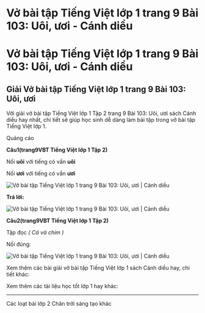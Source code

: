 # Vở bài tập Tiếng Việt lớp 1 trang 9 Bài 103: Uôi, ươi - Cánh diều

# Vở bài tập Tiếng Việt lớp 1 trang 9 Bài 103: Uôi, ươi - Cánh diều

## Giải Vở bài tập Tiếng Việt lớp 1 trang 9 Bài 103: Uôi, ươi

Với giải vở bài tập Tiếng Việt lớp 1 Tập 2 trang 9 Bài 103: Uôi, ươi sách Cánh diều hay nhất, chi tiết sẽ giúp học sinh dễ dàng làm bài tập trong vở bài tập Tiếng Việt lớp 1.

Quảng cáo

**Câu****1****(trang****9****VBT Tiếng Việt lớp 1 Tập 2)**

Nối **uôi** với tiếng có vần **uôi**

Nối **ươi** với tiếng có vần **ươi**

![Vở bài tập Tiếng Việt lớp 1 trang 9 Bài 103: Uôi, ươi | Cánh diều](https://www.vietjack.com/vbt-tieng-viet-1-cd/images/bai-103-uoi-uoi-87715.png)

**Trả lời:**

![Vở bài tập Tiếng Việt lớp 1 trang 9 Bài 103: Uôi, ươi | Cánh diều](https://www.vietjack.com/vbt-tieng-viet-1-cd/images/bai-103-uoi-uoi-87719.png)

**Câu****2****(trang****9****VBT Tiếng Việt lớp 1 Tập 2)**

Tập đọc _( Cá và chim )_

Nối đúng:

![Vở bài tập Tiếng Việt lớp 1 trang 9 Bài 103: Uôi, ươi | Cánh diều](https://www.vietjack.com/vbt-tieng-viet-1-cd/images/bai-103-uoi-uoi-87718.png)

Xem thêm các bài giải vở bài tập Tiếng Việt lớp 1 sách Cánh diều hay, chi tiết khác:

Xem thêm các tài liệu học tốt lớp 1 hay khác:

* * *

Các loạt bài lớp 2 Chân trời sáng tạo khác
